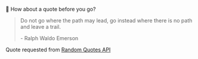 📣 How about a quote before you go?

> Do not go where the path may lead, go instead where there is no path and leave a trail.
>
> <p>- Ralph Waldo Emerson</p>

Quote requested from [Random Quotes API](https://github.com/lukePeavey/quotable)
